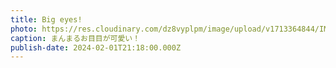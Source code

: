 ```yaml
---
title: Big eyes!
photo: https://res.cloudinary.com/dz8vyplpm/image/upload/v1713364844/IMG_8703_v3ppdn.jpg
caption: まんまるお目目が可愛い！
publish-date: 2024-02-01T21:18:00.000Z
---
```

